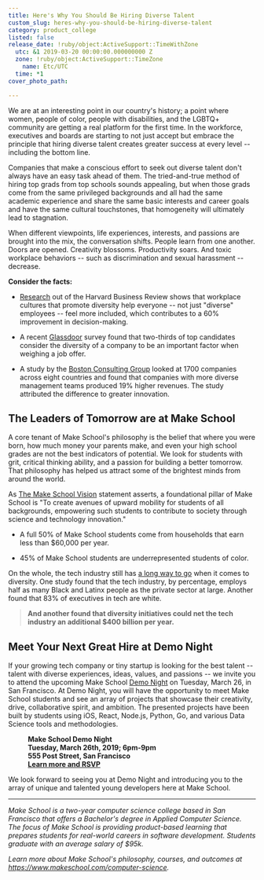 ```yaml
---
title: Here's Why You Should Be Hiring Diverse Talent
custom_slug: heres-why-you-should-be-hiring-diverse-talent
category: product_college
listed: false
release_date: !ruby/object:ActiveSupport::TimeWithZone
  utc: &1 2019-03-20 00:00:00.000000000 Z
  zone: !ruby/object:ActiveSupport::TimeZone
    name: Etc/UTC
  time: *1
cover_photo_path: 

---
```

We are at an interesting point in our country's history; a point where women, people of color, people with disabilities, and the LGBTQ+ community are getting a real platform for the first time. In the workforce, executives and boards are starting to not just accept but embrace the principle that hiring diverse talent creates greater success at every level -- including the bottom line.

Companies that make a conscious effort to seek out diverse talent don't always have an easy task ahead of them. The tried-and-true method of hiring top grads from top schools sounds appealing, but when those grads come from the same privileged backgrounds and all had the same academic experience and share the same basic interests and career goals and have the same cultural touchstones, that homogeneity will ultimately lead to stagnation.

When different viewpoints, life experiences, interests, and passions are brought into the mix, the conversation shifts. People learn from one another. Doors are opened. Creativity blossoms. Productivity soars. And toxic workplace behaviors -- such as discrimination and sexual harassment -- decrease.

**Consider the facts:**

-   [Research](https://www.wonolo.com/blog/6-benefits-of-having-a-diverse-workforce/) out of the Harvard Business Review shows that workplace cultures that promote diversity help everyone -- not just "diverse" employees -- feel more included, which contributes to a 60% improvement in decision-making.

-   A recent [Glassdoor](https://www.entrepreneur.com/article/240550) survey found that two-thirds of top candidates consider the diversity of a company to be an important factor when weighing a job offer.

-   A study by the [Boston Consulting Group](https://www.forbes.com/sites/annapowers/2018/06/27/a-study-finds-that-diverse-companies-produce-19-more-revenue/#2f35ec8506f3) looked at 1700 companies across eight countries and found that companies with more diverse management teams produced 19% higher revenues. The study attributed the difference to greater innovation.

## The Leaders of Tomorrow are at Make School

A core tenant of Make School's philosophy is the belief that where you were born, how much money your parents make, and even your high school grades are not the best indicators of potential. We look for students with grit, critical thinking ability, and a passion for building a better tomorrow. That philosophy has helped us attract some of the brightest minds from around the world.

As [The Make School Vision](https://www.makeschool.com/vision) statement asserts, a foundational pillar of Make School is "To create avenues of upward mobility for students of all backgrounds, empowering such students to contribute to society through science and technology innovation."

-   A full 50% of Make School students come from households that earn less than $60,000 per year.

-   45% of Make School students are underrepresented students of color.

On the whole, the tech industry still has [a long way to go](https://www.techrepublic.com/article/5-eye-opening-statistics-about-minorities-in-tech/) when it comes to diversity. One study found that the tech industry, by percentage, employs half as many Black and Latinx people as the private sector at large. Another found that 83% of executives in tech are white.

> **And another found that diversity initiatives could net the tech industry an additional $400 billion per year.**

## Meet Your Next Great Hire at Demo Night

If your growing tech company or tiny startup is looking for the best talent -- talent with diverse experiences, ideas, values, and passions -- we invite you to attend the upcoming Make School [Demo Night](https://www.eventbrite.com/e/make-school-demo-night-tickets-55384763318) on Tuesday, March 26, in San Francisco. At Demo Night, you will have the opportunity to meet Make School students and see an array of projects that showcase their creativity, drive, collaborative spirit, and ambition. The presented projects have been built by students using iOS, React, Node.js, Python, Go, and various Data Science tools and methodologies.

<dl>
<dd><b>Make School Demo Night</b></dd>
<dd><b>Tuesday, March 26th, 2019; 6pm-9pm</b></dd>
<dd><b>555 Post Street, San Francisco</b></dd>
<dd><b><a href="https://www.eventbrite.com/e/make-school-demo-night-tickets-55384763318">Learn more and RSVP</a href></b></dd>
</dl>

We look forward to seeing you at Demo Night and introducing you to the array of unique and talented young developers here at Make School.

---

_Make School is a two-year computer science college based in San Francisco that offers a Bachelor's degree in Applied Computer Science. The focus of Make School is providing product-based learning that prepares students for real-world careers in software development. Students graduate with an average salary of $95k._

_Learn more about Make School's philosophy, courses, and outcomes at https://www.makeschool.com/computer-science._